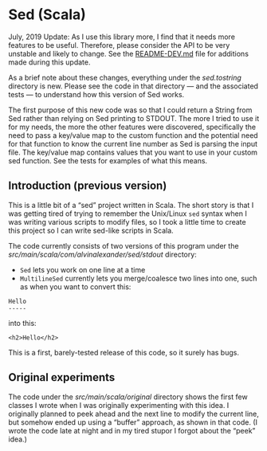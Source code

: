 # Sed (Scala)

July, 2019 Update: As I use this library more, I find that it needs more features to be useful. Therefore, please consider the API to be very unstable and likely to change. See the [README-DEV.md](README-DEV.md) file for additions made during this update.

As a brief note about these changes, everything under the *sed.tostring* directory is new. Please see the code in that directory — and the associated tests — to understand how this version of Sed works.

The first purpose of this new code was so that I could return a String from Sed rather than relying on Sed printing to STDOUT. The more I tried to use it for my needs, the more the other features were discovered, specifically the need to pass a key/value map to the custom function and the potential need for that function to know the current line number as Sed is parsing the input file. The key/value map contains values that you want to use in your custom sed function. See the tests for examples of what this means.


## Introduction (previous version)

This is a little bit of a “sed” project written in Scala. The short story is that I was getting tired of trying to remember the Unix/Linux `sed` syntax when I was writing various scripts to modify files, so I took a little time to create this project so I can write sed-like scripts in Scala.

The code currently consists of two versions of this program under the _src/main/scala/com/alvinalexander/sed/stdout_ directory:

- `Sed` lets you work on one line at a time
- `MultilineSed` currently lets you merge/coalesce two lines
  into one, such as when you want to convert this:
  
````
Hello
-----
````

into this:

````
<h2>Hello</h2>
````

This is a first, barely-tested release of this code, so it
surely has bugs.



## Original experiments

The code under the _src/main/scala/original_ directory shows
the first few classes I wrote when I was originally experimenting
with this idea. I originally planned to peek ahead and the next
line to modify the current line, but somehow ended up using a
“buffer” approach, as shown in that code. (I wrote the code late
at night and in my tired stupor I forgot about the “peek” idea.)






